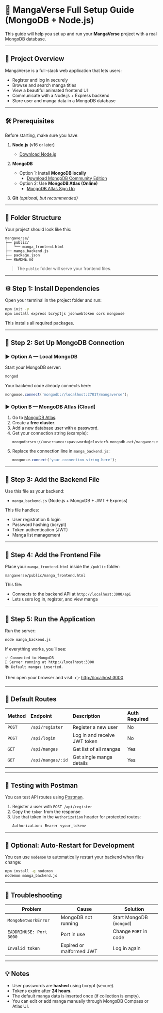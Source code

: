 # 📘 MangaVerse Full Setup Guide (MongoDB + Node.js)

This guide will help you set up and run your **MangaVerse** project with a real MongoDB database.

---

## 🧩 Project Overview

MangaVerse is a full-stack web application that lets users:
- Register and log in securely
- Browse and search manga titles
- View a beautiful animated frontend UI
- Communicate with a Node.js + Express backend
- Store user and manga data in a MongoDB database

---

## 🛠️ Prerequisites

Before starting, make sure you have:

1. **Node.js** (v16 or later)
   - [Download Node.js](https://nodejs.org/)

2. **MongoDB**
   - Option 1: Install **MongoDB locally**
     - [Download MongoDB Community Edition](https://www.mongodb.com/try/download/community)
   - Option 2: Use **MongoDB Atlas (Online)**
     - [MongoDB Atlas Sign Up](https://www.mongodb.com/cloud/atlas)

3. **Git** *(optional, but recommended)*

---

## 📂 Folder Structure

Your project should look like this:

```
mangaverse/
├── public/
│   └── manga_frontend.html
├── manga_backend.js
├── package.json
└── README.md
```

> The `public` folder will serve your frontend files.

---

## ⚙️ Step 1: Install Dependencies

Open your terminal in the project folder and run:

```bash
npm init -y
npm install express bcryptjs jsonwebtoken cors mongoose
```

This installs all required packages.

---

## 🧱 Step 2: Set Up MongoDB Connection

### ▶️ Option A — Local MongoDB
Start your MongoDB server:
```bash
mongod
```

Your backend code already connects here:
```js
mongoose.connect('mongodb://localhost:27017/mangaverse');
```

### ▶️ Option B — MongoDB Atlas (Cloud)
1. Go to [MongoDB Atlas](https://www.mongodb.com/cloud/atlas).
2. Create a **free cluster**.
3. Add a new database user with a password.
4. Get your connection string (example):
   ```
   mongodb+srv://<username>:<password>@cluster0.mongodb.net/mangaverse
   ```
5. Replace the connection line in `manga_backend.js`:
   ```js
   mongoose.connect('your-connection-string-here');
   ```

---

## 💾 Step 3: Add the Backend File

Use this file as your backend:
- `manga_backend.js` (Node.js + MongoDB + JWT + Express)

This file handles:
- User registration & login
- Password hashing (bcrypt)
- Token authentication (JWT)
- Manga list management

---

## 🎨 Step 4: Add the Frontend File

Place your `manga_frontend.html` inside the `/public` folder:
```
mangaverse/public/manga_frontend.html
```

This file:
- Connects to the backend API at `http://localhost:3000/api`
- Lets users log in, register, and view manga

---

## 🚀 Step 5: Run the Application

Run the server:
```bash
node manga_backend.js
```

If everything works, you’ll see:
```
✅ Connected to MongoDB
🚀 Server running at http://localhost:3000
📚 Default mangas inserted.
```

Then open your browser and visit:
👉 [http://localhost:3000](http://localhost:3000)

---

## 🔑 Default Routes

| Method | Endpoint | Description | Auth Required |
|:-------|:----------|:-------------|:--------------|
| `POST` | `/api/register` | Register a new user | No |
| `POST` | `/api/login` | Log in and receive JWT token | No |
| `GET` | `/api/mangas` | Get list of all mangas | Yes |
| `GET` | `/api/mangas/:id` | Get single manga details | Yes |

---

## 🧪 Testing with Postman

You can test API routes using [Postman](https://www.postman.com/).

1. Register a user with `POST /api/register`
2. Copy the `token` from the response
3. Use that token in the `Authorization` header for protected routes:
   ```
   Authorization: Bearer <your_token>
   ```

---

## 🧰 Optional: Auto-Restart for Development

You can use `nodemon` to automatically restart your backend when files change:

```bash
npm install -g nodemon
nodemon manga_backend.js
```

---

## 🧼 Troubleshooting

| Problem | Cause | Solution |
|----------|--------|----------|
| `MongoNetworkError` | MongoDB not running | Start MongoDB (`mongod`) |
| `EADDRINUSE: Port 3000` | Port in use | Change `PORT` in code |
| `Invalid token` | Expired or malformed JWT | Log in again |

---

## 💡 Notes

- User passwords are **hashed** using bcrypt (secure).
- Tokens expire after **24 hours**.
- The default manga data is inserted once (if collection is empty).
- You can edit or add manga manually through MongoDB Compass or Atlas UI.



